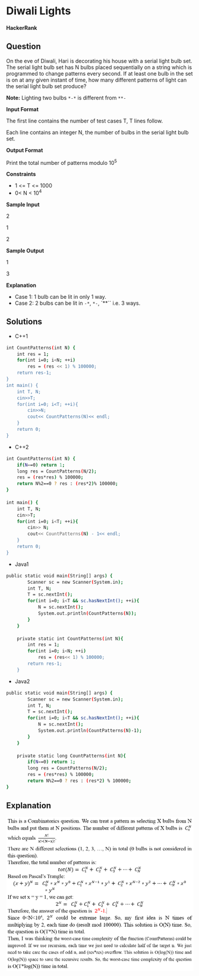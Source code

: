 # Diwali Lights

#### HackerRank

## Question

On the eve of Diwali, Hari is decorating his house with a serial light bulb set. The serial light bulb set has N bulbs placed sequentially on a string which is programmed to change patterns every second. If at least one bulb in the set is on at any given instant of time, how many different patterns of light can the serial light bulb set produce? 

**Note:** Lighting two bulbs `*-*` is different from `**-`

**Input Format** 

The first line contains the number of test cases T, T lines follow. 

Each line contains an integer N, the number of bulbs in the serial light bulb set.

**Output Format**

Print the total number of patterns modulo 10<sup>5</sup>

**Constraints**

* 1 <= T <= 1000 
* 0< N < 10<sup>4</sup>

**Sample Input**

2

1

2

**Sample Output**

1

3

**Explanation**

* Case 1: 1 bulb can be lit in only 1 way. 
* Case 2: 2 bulbs can be lit in `-*`, `*-`, `**`` i.e. 3 ways.

## Solutions
* C++1
```bash
int CountPatterns(int N) {
    int res = 1;
    for(int i=0; i<N; ++i)
        res = (res << 1) % 100000;
    return res-1;
}
int main() {
    int T, N;
    cin>>T;
    for(int i=0; i<T; ++i){
        cin>>N;
        cout<< CountPatterns(N)<< endl;
    }
    return 0;
}
```

* C++2
```bash
int CountPatterns(int N) {
    if(N==0) return 1;
    long res = CountPatterns(N/2);
    res = (res*res) % 100000;
    return N%2==0 ? res : (res*2)% 100000;
}

int main() {
    int T, N;
    cin>>T;
    for(int i=0; i<T; ++i){
        cin>> N;
        cout<< CountPatterns(N) - 1<< endl;
    }
    return 0;
}
```

* Java1
```bash
public static void main(String[] args) {
        Scanner sc = new Scanner(System.in);
        int T, N;
        T = sc.nextInt();
        for(int i=0; i<T && sc.hasNextInt(); ++i){
            N = sc.nextInt();
            System.out.println(CountPatterns(N));
        }   
    }
    
    private static int CountPatterns(int N){
        int res = 1;
        for(int i=0; i<N; ++i)
            res = (res<< 1) % 100000;
        return res-1;
    }
```

* Java2
```bash
public static void main(String[] args) {
        Scanner sc = new Scanner(System.in);
        int T, N;
        T = sc.nextInt();
        for(int i=0; i<T && sc.hasNextInt(); ++i){
            N = sc.nextInt();
            System.out.println(CountPatterns(N)-1);
        }   
    }
    
    private static long CountPatterns(int N){
        if(N==0) return 1;
        long res = CountPatterns(N/2);
        res = (res*res) % 100000;
        return N%2==0 ? res : (res*2) % 100000;
}
```

## Explanation

![Diwali lights](Images/DiwaliLightsE.PNG "explanation")
